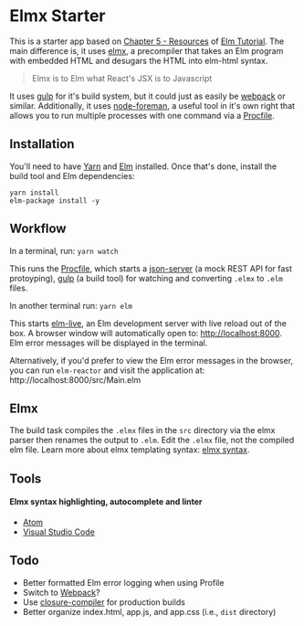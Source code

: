 Elmx Starter
=======================

This is a starter app based on [Chapter 5 - Resources](https://www.elm-tutorial.org/en/05-resources/cover.html) of [Elm Tutorial](https://www.elm-tutorial.org/en/). The main difference is, it uses [elmx](https://github.com/pzavolinsky/elmx), a precompiler that takes an Elm program with embedded HTML and desugars the HTML into elm-html syntax.

> Elmx is to Elm what React's JSX is to Javascript

It uses [gulp](https://github.com/gulpjs/gulp) for it's build system, but it could just as easily be [webpack](https://github.com/pzavolinsky/elmx#webpack-integration) or similar. Additionally, it uses [node-foreman](https://github.com/strongloop/node-foreman), a useful tool in it's own right that allows you to run multiple processes with one command via a [Procfile](/Procfile).


Installation
------------

You'll need to have [Yarn](https://yarnpkg.com/en/docs/install) and [Elm](https://guide.elm-lang.org/install.html) installed. Once that's done, install the build tool and Elm dependencies:

```shell
yarn install
elm-package install -y
```


Workflow
------------

In a terminal, run: `yarn watch`

This runs the [Procfile](/Procfile), which starts a [json-server](https://github.com/typicode/json-server) (a mock REST API for fast protoyping), [gulp](/gulpfile.js) (a build tool) for watching and converting `.elmx` to `.elm` files.

In another terminal run: `yarn elm`

This starts [elm-live](https://github.com/tomekwi/elm-live), an Elm development server with live reload out of the box. A browser window will automatically open to: [http://localhost:8000](http://localhost:8000). Elm error messages will be displayed in the terminal.

Alternatively, if you'd prefer to view the Elm error messages in the browser, you can run `elm-reactor` and visit the application at: http://localhost:8000/src/Main.elm


Elmx
------------

The build task compiles the `.elmx` files in the `src` directory via the elmx parser then renames the output to `.elm`. Edit the `.elmx` file, not the compiled elm file. Learn more about elmx templating syntax: [elmx syntax](https://github.com/pzavolinsky/elmx#syntax).


Tools
------------

#### Elmx syntax highlighting, autocomplete and linter

- [Atom](https://atom.io/packages/language-elmx)
- [Visual Studio Code](https://marketplace.visualstudio.com/items?itemName=realazy.elmx)


Todo
------------

- Better formatted Elm error logging when using Profile
- Switch to [Webpack](https://github.com/pzavolinsky/elmx#webpack-integration)?
- Use [closure-compiler](https://github.com/google/closure-compiler-npm) for production builds
- Better organize index.html, app.js, and app.css (i.e., `dist` directory)
